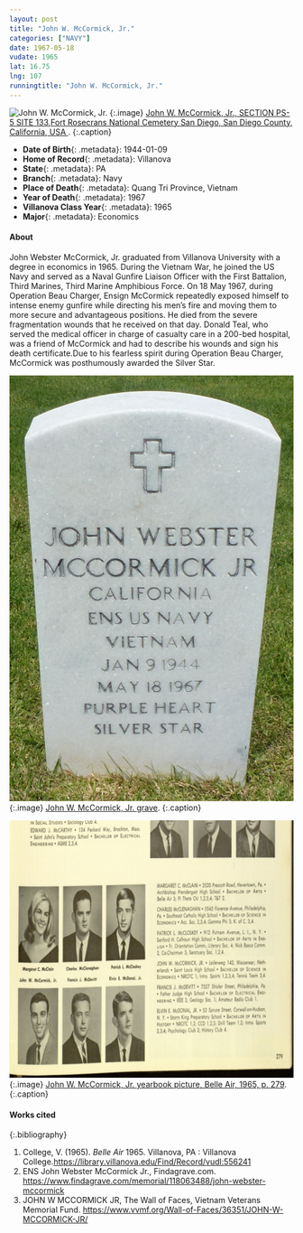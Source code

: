 ```yaml
---
layout: post
title: "John W. McCormick, Jr."
categories: ["NAVY"]
date: 1967-05-18
vudate: 1965
lat: 16.75
lng: 107
runningtitle: "John W. McCormick, Jr."
---
```

![John W. McCormick, Jr.](images/McCormick_JohnW.1.jpg)
   {:.image}
[John W. McCormick, Jr., SECTION PS-5 SITE 133,Fort Rosecrans National Cemetery San Diego, San Diego County, California, USA ](https://www.findagrave.com/memorial/118063488/john-webster-mccormick).
  {:.caption}

* **Date of Birth**{: .metadata}: 1944-01-09
* **Home of Record**{: .metadata}: Villanova
* **State**{: .metadata}: PA
* **Branch**{: .metadata}: Navy
* **Place of Death**{: .metadata}: Quang Tri Province, Vietnam
* **Year of Death**{: .metadata}: 1967
* **Villanova Class Year**{: .metadata}: 1965
* **Major**{: .metadata}: Economics

#### About

John Webster McCormick, Jr. graduated from Villanova University with a degree in economics in 1965. During the Vietnam War, he joined the US Navy and served as a Naval Gunfire Liaison Officer with the First Battalion, Third Marines, Third Marine Amphibious Force. On 18 May 1967, during Operation Beau Charger, Ensign McCormick repeatedly exposed himself to intense enemy gunfire while directing his men’s fire and moving them to more secure and advantageous positions. He died from the severe fragmentation wounds that he received on that day. Donald Teal, who served the medical officer in charge of casualty care in a 200-bed hospital, was a friend of McCormick and had to describe his wounds and sign his death certificate.Due to his fearless spirit during Operation Beau Charger, McCormick was posthumously awarded the Silver Star.

![John W. McCormick, Jr. grave](images/McCormick_JohnW2.jpg)
   {:.image}
[John W. McCormick, Jr. grave](https://www.findagrave.com/memorial/118063488/john-webster-mccormick).
  {:.caption}

![John W. McCormick, Jr. yearbook picture, Belle Air, 1965, p. 279](images/McCormick_JohnW3.jpg)
   {:.image}
[John W. McCormick, Jr. yearbook picture, Belle Air, 1965, p. 279](https://library.villanova.edu/Find/Record/vudl:556241).
  {:.caption}

#### Works cited

{:.bibliography}
1. College, V. (1965). _Belle Air_ 1965. Villanova, PA : Villanova College.<https://library.villanova.edu/Find/Record/vudl:556241>
2. ENS John Webster McCormick Jr., Findagrave.com. <https://www.findagrave.com/memorial/118063488/john-webster-mccormick>
3. JOHN W MCCORMICK JR, The Wall of Faces, Vietnam Veterans Memorial Fund. <https://www.vvmf.org/Wall-of-Faces/36351/JOHN-W-MCCORMICK-JR/>




